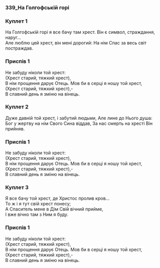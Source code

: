 ### 339_На Голгофській горі
### Куплет 1
На Голгофській горі я все бачу там хрест. Він є символ, страждання, наруг...<br/>Але люблю цей хрест, він мені дорогий: На нім Спас за весь світ постраждав.
### Приспів 1
Не забуду ніколи той хрест:<br/>(Хрест старий, тяжкий хрест),<br/>В нім прощення дарує Отець. Мов би в серці я ношу той хрест,<br/>(Хрест старий, тяжкий хрест),-<br/>В славний день я зміню на вінець.
### Куплет 2
Дуже давній той хрест, і забутий людьми, Але лине до Нього душа:<br/>Бог у жертву на нім Свого Сина віддав, За нас смерть на хресті Він прийняв.
### Приспів 1
Не забуду ніколи той хрест:<br/>(Хрест старий, тяжкий хрест),<br/>В нім прощення дарує Отець. Мов би в серці я ношу той хрест,<br/>(Хрест старий, тяжкий хрест),-<br/>В славний день я зміню на вінець.
### Куплет 3
Я все бачу той хрест, де Христос пролив кров...<br/>То ж і я тут свій хрест понесу;<br/>А Спаситель мене в Дім Свій вічний прийме,<br/>І вже вічно там з Ним я буду.
### Приспів 1
Не забуду ніколи той хрест:<br/>(Хрест старий, тяжкий хрест),<br/>В нім прощення дарує Отець. Мов би в серці я ношу той хрест,<br/>(Хрест старий, тяжкий хрест),-<br/>В славний день я зміню на вінець.
